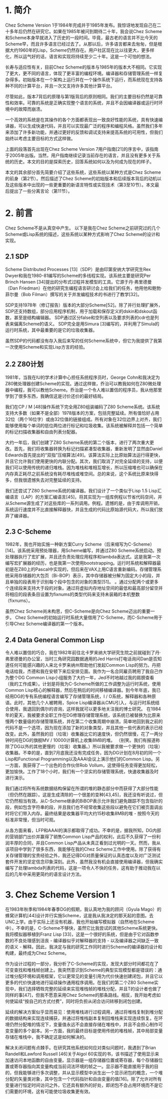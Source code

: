 # 1. 简介

Chez Scheme Version 1于1984年完成并于1985年发布。我惊讶地发现自己在二十多年后仍然在研究它。如果在1985年被问到期待二十年，我会说Chez Scheme和Scheme本身早就进入了历史的一段时间。毕竟，最古老的语言并不比今天的Scheme早，而且许多语言已经过去了。从那以后，许多语言都来去匆匆，但是根据大约1960年的Lisp，Scheme仍然存在。用户社区现在比以往更大，更多样化，所以运气好的话，语言和实现将持续至少二十年。这是一个可怕的想法。

长寿与适应性有关，目前Chez Scheme的版本与1985年的版本大不相同。它实现了更大，更不同的语言，体现了更丰富的编程环境。编译器和存储管理系统一样复杂得多。初始版本在一个架构上运行并在一个操作系统下运行，而系统现在支持各种不同的计算平台，并且一次又支持许多其他计算平台。

尽管如此，版本7背后的原理与第1版背后的原则相同。我们的主要目标仍然是可靠性和效率。可靠的系统是正确实现整个语言的系统，并且不会因编译器或运行时环境中的故障​​而崩溃。

一个高效的系统是在其操作的各个方面都表现出一致良好性能的系统，具有快速编译器，可以生成快速代码，并且可以实现最广泛的程序和编程风格。虽然我们多年来添加了许多新功能，并通过更好的反馈和调试支持来提高系统的可用性，但我们始终以考虑主要目标的方式这样做。

上面的段落首先出现在Chez Scheme Version 7用户指南[21]的序言中，该指南于2005年出版。当然，用户指南继续记录当前存在的语言，并且没有更多关于系统的历史。本文的目的是探索历史，回答系统如何以及为何成为现在的样子。

本文的其余部分首先简要介绍了这些系统，这些系统以某种方式是Chez Scheme的前身（第2节）。然后描述了Chez Scheme的初始版本和后续版本背后的动机以及这些版本中出现的一些更重要的新语言特性或实现技术（第3至10节）。本文最后提出了一些分离言论（第11节）。

# 2. 前言

Chez Scheme不是从真空中产生。 以下是我在Chez Scheme之前研究过的几个Scheme或Lisp系统的描述，这些系统以某种方式影响了Chez Scheme的设计和实现。

## 2.1 SDP

Scheme Distributed Processes [13]（SDP）是由印第安纳大学研究生Rex Dwyer和我在1980-81编写的Scheme的多线程实现。该系统主要是研究Per Brinch Hansen [34]提出的分布式过程并发模型的工具。它源于丹·弗里德曼（Dan Friedman）在他的研究生编程语言研讨会上给我们的任务，他用他和鲍勃·菲尔曼（Bob Filman）撰写的关于并发编程技术的书进行了教学[32]。

SDP支持1978年（修订报告）版本的大部分Scheme[52]。除了并行处理扩展外，SDP还支持数组，部分应用程序机制，用于加载和保存定义的dskin和dskout函数，甚至是结构编辑器。 SDP通过区分false和空列表以及要求列表的cdr也是列表来偏离Scheme的语义。 SDP完全是用Simura [3]编写的，并利用了Simula的运行时系统，其中最重要的是它的垃圾收集器。

虽然SDP的代码都没有存入我后来写的任何Scheme系统中，但它为我提供了我第一次使用Scheme和实现Lisp方言的经验。

## 2.2 Z80计划

1981年，当我在IU的学术计算中心担任系统程序员时，George Cohn和我决定为Z80微处理器创建Scheme的实现。通过这样做，乔治可以教我如何在Z80微处理器中编程，我可以教他Scheme。乔治是一个令人难以置信的程序员，我从他那里学到了很多东西，我确信这是讨价还价的最好结局。

我们在CP / M [48]操作系统下完全用Z80组装编码了Z80 Scheme系统。该系统支持大多数（如果不是全部）1978版本的方案，包括完整延续。所有值恰好占用32位（两个16位字）或由32位值的链接组成。所有对象在32位边界上对齐，我们能够使用每个单词的低位两位进行标记和垃圾收集。该系统被解释并包括一个简单的标记扫描收集器和自由列表分配器。

大约一年后，我们创建了Z80 Scheme系统的第二个版本，进行了两次重大更改。首先，我们将收集器转换为标记扫描紧凑型收集器，重新发明了显然由Daniel Edwards首先提出的“双指”压缩算法[49]。该算法实际上比原始算法运行得更快，并且它允许我们使用更快的内联分配。其次，我们取消了对完全延续的支持，以便我们可以使用传统的递归堆栈。因为堆栈和堆相互增长，所以压缩堆也可以确保在内存真正耗尽之前系统没有耗尽堆栈或堆空间。总的来说，这个系统比原来快得多，但我很遗憾失去对完整延续的支持。

我们还尝试了Z80 Scheme系统的编译器。我们设计了一个类似于Lisp 1.5 Lisp汇编语言（LAP）的方案汇编语言[45]，将其实现为一组库例程以节省代码空间，并从Scheme源生成了对这些库的一系列调用。例程。遗憾的是，由于库调用开销，系统运行速度并不比直接解释器快，并且生成的代码比原始源代码大，所以我们放弃了编译器。

## 2.3 C-Scheme
1982年，我也开始实施一种新方案Curry Scheme（后来缩写为C-Scheme）[14]。该系统采用预处理器，用Scheme编写，并通过Z80 Scheme系统启动。预处理器执行了宏扩展，并且还负责处理应用程序和lambda表达式。这是我第一次编写宏扩展器的经历，也是我第一次使用bootstrapping。运行时系统和解释器最初是在Z80上的Pascal中实现的，但后来在VAX上用C语言重新编码。存储管理系统采用存储器的大包页（Bi-BOP）表示，其中存储器被分解为固定大小的段，并且单独的段表用于识别每个段中包含的对象的类型[51]。 。通过分配两个或更多个连续段来支持大于段的对象。通过将虚拟内存地址空间的最低和最高部分留空并将相应的段表条目设置为fixnums的类型代码来支持未装箱的本机整数（fixnums）。

虽然Chez Scheme尚未构思，但C-Scheme是向Chez Scheme迈出的重要一步。 Chez Scheme的初始运行时系统大量借用了C-Scheme，而C-Scheme用于引导Chez Scheme编译器的第一个版本。


## 2.4 Data General Common Lisp
令人难以置信的巧合，我在1982年前往北卡罗来纳大学研究生院之前就碰到了丹·弗里德曼的办公室，当时三角研究园数据通用的Jed Harris打电话询问Dan是否知道任何可能感兴趣的人来北卡罗来纳州帮助他们发起Common Lisp的努力。丹把电话给我，杰德和我在安顿下来后安排见面。我作为一名合同雇员聘用了我自己作为整个DG Common Lisp小组服务了大约一年，Jed不时地越过我的肩膀查看（我的工作成果）。计划是将我为C-Scheme所做的工作调整为运行时系统，使用Common Lisp核心的解释器，然后在稍后的时间移植编译器。到今年年底，我已经用DG的专有系统编程语言编写了存储管理系统，I / O系统，解释器和各种原语。此时，其他几个人被聘用，Spice Lisp编译器从CMU引入，与运行时系统结合使用，我退回到偶尔的咨询，这样我就可以更多地关注我的博士研究。
在1984年的夏天，我被要求全职工作在DG修理存储管理系统，该系统已被替换为比原来慢两个数量级的存储管理系统，并在第二个收集周期中崩溃。简单地回到我之前的代码不是一个选项，因为现在添加了新的对象类型，并且其他一些代表的表示已经改变。此外，虽然我的旧（垃圾）收集器比它的速度快，但仍然很慢，花了一两分钟时间在DG的旗舰MV / 10000计算机上收集8MB的堆。 （别笑。我们有报道称除了DG以外的其他更慢的（垃圾）收集器。）所以我被要求做一个更快的（垃圾）收集器。不幸的是，直到7月底我还没有完成任务，因为DG计划在8月初的同一个Lisp和Functional Programming以及AAAI会议上演示他们的Common Lisp。另一方面，我获得了一个出色的合作伙伴Rob Vollum，这使得任务变得更加轻松，更加愉快。工作了18个小时，我们有一个坚实的存储管理系统，快速收集器及时进行演示。

我们通过将所有系统数据结构保留在所谓的堆的静态部分中而获得了大部分性能（但仍然在跟踪）。这是生成清除的一个很差的变种[43,45]，我还没有听说过，但它仍然相当有效。从C-Scheme继承的BiBOP表示允许我们避免跟踪不包含指针的段，例如包含字符串的段，并且我们也不经常收集这些段以避免在它们被页面调出时将它们带入内存。最终结果是收集器平均大约15秒收集8MB的堆 - 按照今天的标准非常慢，但当时可观。

从各方面来看，LFP和AAAI的演示都取得了成功。不幸的是，据我所知，DG内部的营销部门出价并赢得了销售Common Lisp产品的权利，此后不久获得了一份利润丰厚的合同，并且Common Lisp产品从未真正看到过光明的一天。然而，我从该项目中学到了很多东西，我能够在我的Chez Scheme工作中使用。除了获得有关存储管理的宝贵经验之外，我还记得DG对质量保证的认真态度以及对广泛测试套件开发的坚定信念印象深刻。此外，虽然我没有机会直接使用编译器，但我确实编写了处理lambda列表的代码，这是一项令人不快的任务，这有​​助于推动我在以后的几年中采用更简约的语言设计方法。

# 3. Chez Scheme Version 1

在1983年秋季和1984年春季DG的假期，我认真地为我的顾问（Gyula Mago）的蜂窝计算机[44]设计并行实施Scheme，这是我从我决定的那天起的意图。去UNC上学。由于实际上还没有机器，我也开始编写模拟器（自然地在Scheme中）。不幸的是，C-Scheme不够快，虽然它比我尝试的其他Scheme系统更快。我将模拟器移植到Franz Lisp [33]，这是一个很好的系统，但是由于它对函数参数的不良处理感到沮丧 - 编译器似乎对解释器的支持 - 以及编译器之间缺乏一致的语义 - 解释。因此，我决定与我的研究工作同时进行Scheme的编译器的设计和构建，最终成为Chez Scheme。

作为设计过程的一部分，我分析了C-Scheme的实现，发现大部分时间都花在了可变查找和堆栈帧创建上。我突然意识到Scheme的典型实现模型都是错误的：通过堆分配环境和调用框架，它以更常见的变量引用为代价快速创建闭包，并且它以更多的代价快速地进行延续操作通用程序调用。在我们的第二个Z80 Scheme实现中，我们选择牺牲完整的延续来实现堆栈帧的堆栈分配，并且T的设计者也做了同样的事[47]，但我不愿意采用Chez Scheme的那条路线。相反，我开始考虑如何使延续“按自己的方式付费”，同时将负担从闭合访问转移到闭包创建。

延续的解决方案似乎显而易见：使用堆栈进行过程调用，通过将堆栈复制到堆分配的数据结构来实现连续捕获，并通过将堆栈副本复制回堆栈来实现连续恢复。在环境仍然分配堆的情况下，变量值永远不会直接存储在堆栈中，并且不会担心制作可变变量的多个副本。另一方面，我的最终目标是使用传统的堆栈帧，其中局部变量存储在堆栈中，我不确定这是如何解决的。

解决关闭问题有点棘手。在研究其他系统如何应对类似问题时，我遇到了Brian Randell和Lawford Russell [46]关于Algol 60实现的书，该书描述了使用显示来加速访问本地函数的自由变量。显示器是一组存储器位置或寄存器，每个存储器位置或寄存器指向其变量构成当前词法环境的帧之一。显示器不能直接用于我的目的，但我能够进行多次调整，并从显示模型中派生出一个显示闭包的概念，一个堆分配的矢量类对象，其中包含一个代码指针和自由变量的值[16]。除了允许对所有变量进行恒定时间访问之外，它还具有额外的好处，即闭包不会占用环境而不是它们需要的环境，这有可能使垃圾收集更有效。